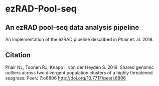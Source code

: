 # ezRAD-Pool-seq
## An ezRAD pool-seq data analysis pipeline ##

An implementation of the ezRAD pipeline described in Phair et. al. 2019.


## Citation ##

Phair NL, Toonen RJ, Knapp I, von der Heyden S. 2019. Shared genomic outliers across two divergent population clusters of a highly threatened seagrass. PeerJ 7:e6806 http://doi.org/10.7717/peerj.6806
